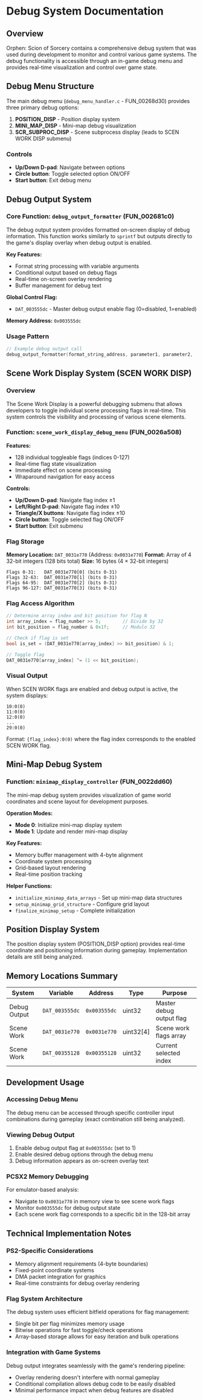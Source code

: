 # Debug System Documentation

## Overview

Orphen: Scion of Sorcery contains a comprehensive debug system that was used during development to monitor and control various game systems. The debug functionality is accessible through an in-game debug menu and provides real-time visualization and control over game state.

## Debug Menu Structure

The main debug menu (`debug_menu_handler.c` - FUN_00268d30) provides three primary debug options:

1. **POSITION_DISP** - Position display system
2. **MINI_MAP_DISP** - Mini-map debug visualization
3. **SCR_SUBPROC_DISP** - Scene subprocess display (leads to SCEN WORK DISP submenu)

### Controls

- **Up/Down D-pad**: Navigate between options
- **Circle button**: Toggle selected option ON/OFF
- **Start button**: Exit debug menu

## Debug Output System

### Core Function: `debug_output_formatter` (FUN_002681c0)

The debug output system provides formatted on-screen display of debug information. This function works similarly to `sprintf` but outputs directly to the game's display overlay when debug output is enabled.

**Key Features:**

- Format string processing with variable arguments
- Conditional output based on debug flags
- Real-time on-screen overlay rendering
- Buffer management for debug text

**Global Control Flag:**

- `DAT_003555dc` - Master debug output enable flag (0=disabled, 1=enabled)

**Memory Address:** `0x003555dc`

### Usage Pattern

```c
// Example debug output call
debug_output_formatter(format_string_address, parameter1, parameter2, ...);
```

## Scene Work Display System (SCEN WORK DISP)

### Overview

The Scene Work Display is a powerful debugging submenu that allows developers to toggle individual scene processing flags in real-time. This system controls the visibility and processing of various scene elements.

### Function: `scene_work_display_debug_menu` (FUN_0026a508)

**Features:**

- 128 individual toggleable flags (indices 0-127)
- Real-time flag state visualization
- Immediate effect on scene processing
- Wraparound navigation for easy access

**Controls:**

- **Up/Down D-pad**: Navigate flag index ±1
- **Left/Right D-pad**: Navigate flag index ±10
- **Triangle/X buttons**: Navigate flag index ±10
- **Circle button**: Toggle selected flag ON/OFF
- **Start button**: Exit submenu

### Flag Storage

**Memory Location:** `DAT_0031e770` (Address: `0x0031e770`)
**Format:** Array of 4 32-bit integers (128 bits total)
**Size:** 16 bytes (4 × 32-bit integers)

```
Flags 0-31:   DAT_0031e770[0] (bits 0-31)
Flags 32-63:  DAT_0031e770[1] (bits 0-31)
Flags 64-95:  DAT_0031e770[2] (bits 0-31)
Flags 96-127: DAT_0031e770[3] (bits 0-31)
```

### Flag Access Algorithm

```c
// Determine array index and bit position for flag N
int array_index = flag_number >> 5;        // Divide by 32
int bit_position = flag_number & 0x1f;     // Modulo 32

// Check if flag is set
bool is_set = (DAT_0031e770[array_index] >> bit_position) & 1;

// Toggle flag
DAT_0031e770[array_index] ^= (1 << bit_position);
```

### Visual Output

When SCEN WORK flags are enabled and debug output is active, the system displays:

```
10:0(0)
11:0(0)
12:0(0)
...
29:0(0)
```

Format: `{flag_index}:0(0)` where the flag index corresponds to the enabled SCEN WORK flag.

## Mini-Map Debug System

### Function: `minimap_display_controller` (FUN_0022dd60)

The mini-map debug system provides visualization of game world coordinates and scene layout for development purposes.

**Operation Modes:**

- **Mode 0**: Initialize mini-map display system
- **Mode 1**: Update and render mini-map display

**Key Features:**

- Memory buffer management with 4-byte alignment
- Coordinate system processing
- Grid-based layout rendering
- Real-time position tracking

**Helper Functions:**

- `initialize_minimap_data_arrays` - Set up mini-map data structures
- `setup_minimap_grid_structure` - Configure grid layout
- `finalize_minimap_setup` - Complete initialization

## Position Display System

The position display system (POSITION_DISP option) provides real-time coordinate and positioning information during gameplay. Implementation details are still being analyzed.

## Memory Locations Summary

| System       | Variable       | Address      | Type      | Purpose                  |
| ------------ | -------------- | ------------ | --------- | ------------------------ |
| Debug Output | `DAT_003555dc` | `0x003555dc` | uint32    | Master debug output flag |
| Scene Work   | `DAT_0031e770` | `0x0031e770` | uint32[4] | Scene work flags array   |
| Scene Work   | `DAT_00355128` | `0x00355128` | uint32    | Current selected index   |

## Development Usage

### Accessing Debug Menu

The debug menu can be accessed through specific controller input combinations during gameplay (exact combination still being analyzed).

### Viewing Debug Output

1. Enable debug output flag at `0x003555dc` (set to 1)
2. Enable desired debug options through the debug menu
3. Debug information appears as on-screen overlay text

### PCSX2 Memory Debugging

For emulator-based analysis:

- Navigate to `0x0031e770` in memory view to see scene work flags
- Monitor `0x003555dc` for debug output state
- Each scene work flag corresponds to a specific bit in the 128-bit array

## Technical Implementation Notes

### PS2-Specific Considerations

- Memory alignment requirements (4-byte boundaries)
- Fixed-point coordinate systems
- DMA packet integration for graphics
- Real-time constraints for debug overlay rendering

### Flag System Architecture

The debug system uses efficient bitfield operations for flag management:

- Single bit per flag minimizes memory usage
- Bitwise operations for fast toggle/check operations
- Array-based storage allows for easy iteration and bulk operations

### Integration with Game Systems

Debug output integrates seamlessly with the game's rendering pipeline:

- Overlay rendering doesn't interfere with normal gameplay
- Conditional compilation allows debug code to be easily disabled
- Minimal performance impact when debug features are disabled
